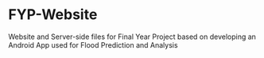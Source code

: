 # FYP-Website
Website and Server-side files for Final Year Project based on developing an Android App used for Flood Prediction and Analysis
